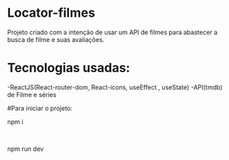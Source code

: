 # Locator-filmes
Projeto criado com a intenção de usar um API de filmes para abastecer a busca de filme e suas avaliações.

<h1>Tecnologias usadas:</h1>
-ReactJS(React-router-dom, React-icons, useEffect , useState)
-API(tmdb) de Filme e séries

#Para iniciar o projeto:
<p>npm i</p><br>
<p>npm run dev</p>
